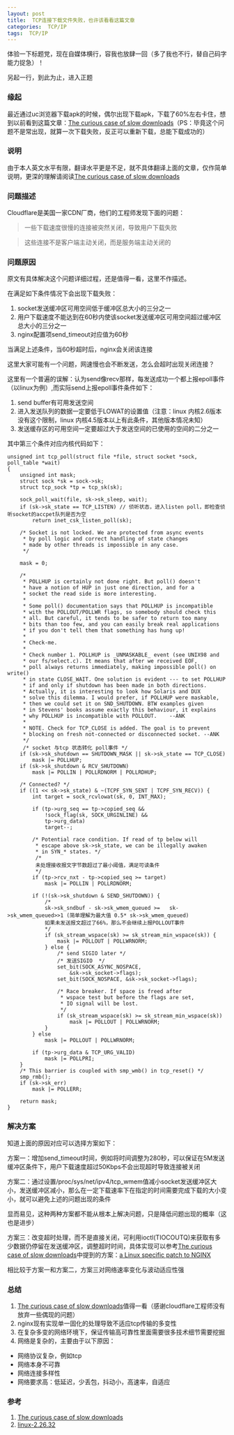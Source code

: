 ```yaml
---
layout: post
title:  TCP连接下载文件失败，也许该看看这篇文章
categories:  TCP/IP
tags:  TCP/IP  
---  
```


体验一下标题党，现在自媒体横行，容我也放肆一回（多了我也不行，替自己码字能力捉急）！

另起一行，到此为止，进入正题

### 缘起  

最近通过uc浏览器下载apk的时候，偶尔出现下载apk，下载了60%左右卡住，想到以前看到这篇文章：[The curious case of slow downloads](https://blog.cloudflare.com/the-curious-case-of-slow-downloads/)（PS：毕竟这个问题不是常出现，就算一次下载失败，反正可以重新下载，总能下载成功的）


### 说明 

由于本人英文水平有限，翻译水平更是不足，就不具体翻译上面的文章，仅作简单说明，更深的理解请阅读[The curious case of slow downloads](https://blog.cloudflare.com/the-curious-case-of-slow-downloads/) 


### 问题描述

Cloudflare是美国一家CDN厂商，他们的工程师发现下面的问题：
>一些下载速度很慢的连接被突然关闭，导致用户下载失败

>这些连接不是客户端主动关闭，而是服务端主动关闭的


### 问题原因 

原文有具体解决这个问题详细过程，还是值得一看，这里不作描述。

在满足如下条件情况下会出现下载失败：

1. socket发送缓冲区可用空间低于缓冲区总大小的三分之一 
2. 用户下载速度不能达到在60秒内使该socket发送缓冲区可用空间超过缓冲区总大小的三分之一  
3. nginx配置项send_timeout对应值为60秒

当满足上述条件，当60秒超时后，nginx会关闭该连接

这里大家可能有一个问题，网速慢也会不断发送，怎么会超时出现关闭连接？

这里有一个普遍的误解：认为send像recv那样，每发送成功一个都上报epoll事件（以linux为例）,而实际send上报epoll事件条件如下：

1. send buffer有可用发送空间   
2. 进入发送队列的数据一定要低于LOWAT的设置值（注意：linux 内核2.6版本没有这个限制，linux 内核4.5版本以上有此条件，其他版本情况未知） 
3. 发送缓存区的可用空间一定要超过大于发送空间的已使用的空间的二分之一 

其中第三个条件对应内核代码如下：

```
unsigned int tcp_poll(struct file *file, struct socket *sock, poll_table *wait)
{
    unsigned int mask;
    struct sock *sk = sock->sk;
    struct tcp_sock *tp = tcp_sk(sk);

    sock_poll_wait(file, sk->sk_sleep, wait);
    if (sk->sk_state == TCP_LISTEN) // 侦听状态，进入listen poll，即检查侦听socket的accpet队列是否为空
        return inet_csk_listen_poll(sk);

    /* Socket is not locked. We are protected from async events
     * by poll logic and correct handling of state changes
     * made by other threads is impossible in any case.
     */

    mask = 0;

    /*
     * POLLHUP is certainly not done right. But poll() doesn't
     * have a notion of HUP in just one direction, and for a
     * socket the read side is more interesting.
     *
     * Some poll() documentation says that POLLHUP is incompatible
     * with the POLLOUT/POLLWR flags, so somebody should check this
     * all. But careful, it tends to be safer to return too many
     * bits than too few, and you can easily break real applications
     * if you don't tell them that something has hung up!
     *
     * Check-me.
     *
     * Check number 1. POLLHUP is _UNMASKABLE_ event (see UNIX98 and
     * our fs/select.c). It means that after we received EOF,
     * poll always returns immediately, making impossible poll() on write()
     * in state CLOSE_WAIT. One solution is evident --- to set POLLHUP
     * if and only if shutdown has been made in both directions.
     * Actually, it is interesting to look how Solaris and DUX
     * solve this dilemma. I would prefer, if POLLHUP were maskable,
     * then we could set it on SND_SHUTDOWN. BTW examples given
     * in Stevens' books assume exactly this behaviour, it explains
     * why POLLHUP is incompatible with POLLOUT.    --ANK
     *
     * NOTE. Check for TCP_CLOSE is added. The goal is to prevent
     * blocking on fresh not-connected or disconnected socket. --ANK
     */
     /* socket 与tcp 状态转化 poll事件 */
    if (sk->sk_shutdown == SHUTDOWN_MASK || sk->sk_state == TCP_CLOSE)
        mask |= POLLHUP;
    if (sk->sk_shutdown & RCV_SHUTDOWN)
        mask |= POLLIN | POLLRDNORM | POLLRDHUP;

    /* Connected? */
    if ((1 << sk->sk_state) & ~(TCPF_SYN_SENT | TCPF_SYN_RECV)) {
        int target = sock_rcvlowat(sk, 0, INT_MAX);

        if (tp->urg_seq == tp->copied_seq &&
            !sock_flag(sk, SOCK_URGINLINE) &&
            tp->urg_data)
            target--;

        /* Potential race condition. If read of tp below will
         * escape above sk->sk_state, we can be illegally awaken
         * in SYN_* states. */
         /*
         未处理接收报文字节数超过了最小阈值，满足可读条件
         */
        if (tp->rcv_nxt - tp->copied_seq >= target)
            mask |= POLLIN | POLLRDNORM;

        if (!(sk->sk_shutdown & SEND_SHUTDOWN)) {
            /*  
            sk->sk_sndbuf - sk->sk_wmem_queued >=   sk->sk_wmem_queued>>1 (简单理解为最大值 0.5* sk->sk_wmem_queued)
            如果未发送报文超过了66%，那么不会继续上报POLLOUT事件
            */
            if (sk_stream_wspace(sk) >= sk_stream_min_wspace(sk)) {
                mask |= POLLOUT | POLLWRNORM;
            } else { 
                /* send SIGIO later */
                /* 发送SIGIO  */
                set_bit(SOCK_ASYNC_NOSPACE,
                    &sk->sk_socket->flags);
                set_bit(SOCK_NOSPACE, &sk->sk_socket->flags);

                /* Race breaker. If space is freed after
                 * wspace test but before the flags are set,
                 * IO signal will be lost.
                 */
                if (sk_stream_wspace(sk) >= sk_stream_min_wspace(sk))
                    mask |= POLLOUT | POLLWRNORM;
            }
        } else
            mask |= POLLOUT | POLLWRNORM;

        if (tp->urg_data & TCP_URG_VALID)
            mask |= POLLPRI;
    }
    /* This barrier is coupled with smp_wmb() in tcp_reset() */
    smp_rmb();
    if (sk->sk_err)
        mask |= POLLERR;

    return mask;
}
```





### 解决方案 

知道上面的原因对应可以选择方案如下：

方案一：增加send_timeout时间，例如将时间调整为280秒，可以保证在5M发送缓冲区条件下，用户下载速度超过50Kbps不会出现超时导致连接被关闭 


方案二：通过设置/proc/sys/net/ipv4/tcp_wmem值减小socket发送缓冲区大小，发送缓冲区减小，那么在一定下载速率下在指定的时间需要完成下载的大小变小，就可以避免上述的问题出现的条件  

显而易见，这种两种方案都不能从根本上解决问题，只是降低问题出现的概率（这也是进步） 

方案三：改变超时处理，而不是直接关闭，可利用ioctl(TIOCOUTQ)来获取有多少数据仍停留在发送缓冲区，调整超时时间，具体实现可以参考[The curious case of slow downloads](https://blog.cloudflare.com/the-curious-case-of-slow-downloads/)中提到的方案：[a Linux specific patch to NGINX](https://github.com/cloudflare/cloudflare-blog/blob/master/2016-03-slow-downloads/nginx_send_minimum_rate.patch)

相比较于方案一和方案二，方案三对网络速率变化与波动适应性强



### 总结  

1.  [The curious case of slow downloads](https://blog.cloudflare.com/the-curious-case-of-slow-downloads/)值得一看（感谢cloudflare工程师没有放弃一些偶现的问题）
2. nginx现有实现单一固化的处理导致不适应tcp传输的多变性
3. 在复杂多变的网络环境下，保证传输高可靠性里面需要很多技术细节需要挖掘 
4. 网络是复杂的，主要由于以下原因：

- 网络协议复杂，例如tcp 
- 网络本身不可靠 
- 网络连接多样性
- 网络要求高：低延迟，少丢包，抖动小，高速率，自适应   
 




### 参考

1. [The curious case of slow downloads](https://blog.cloudflare.com/the-curious-case-of-slow-downloads/) 
2. [linux-2.26.32](https://github.com/myself659/linux-2.26.32)    



 








